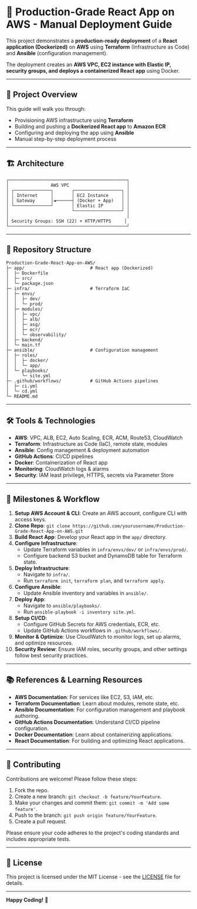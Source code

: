 # 🚀 Production-Grade React App on AWS - Manual Deployment Guide

This project demonstrates a **production-ready deployment** of a **React application (Dockerized)** on **AWS** using **Terraform** (Infrastructure as Code) and **Ansible** (configuration management).

The deployment creates an **AWS VPC, EC2 instance with Elastic IP, security groups, and deploys a containerized React app** using Docker.

---

## 🎯 Project Overview

This guide will walk you through:
* Provisioning AWS infrastructure using **Terraform** 
* Building and pushing a **Dockerized React app** to **Amazon ECR**
* Configuring and deploying the app using **Ansible**
* Manual step-by-step deployment process

---

## 🏗️ Architecture

```
┌─────────────────────────────────────────────┐
│                AWS VPC                      │
│ ┌──────────────┐       ┌──────────────────┐ │
│ │ Internet     │       │ EC2 Instance     │ │
│ │ Gateway      │◄──────┤ (Docker + App)   │ │
│ └──────────────┘       │ Elastic IP       │ │
│                        └──────────────────┘ │
│                                             │
│ Security Groups: SSH (22) + HTTP/HTTPS     │
└─────────────────────────────────────────────┘
```

---

## 📂 Repository Structure

```
Production-Grade-React-App-on-AWS/
├─ app/                         # React app (Dockerized)
│  ├─ Dockerfile
│  ├─ src/
│  └─ package.json
├─ infra/                       # Terraform IaC
│  ├─ envs/
│  │  ├─ dev/
│  │  └─ prod/
│  ├─ modules/
│  │  ├─ vpc/
│  │  ├─ alb/
│  │  ├─ asg/
│  │  ├─ ecr/
│  │  └─ observability/
│  ├─ backend/
│  └─ main.tf
├─ ansible/                     # Configuration management
│  ├─ roles/
│  │  ├─ docker/
│  │  └─ app/
│  └─ playbooks/
│     └─ site.yml
├─ .github/workflows/           # GitHub Actions pipelines
│  ├─ ci.yml
│  └─ cd.yml
└─ README.md
```

---

## 🛠️ Tools & Technologies

* **AWS**: VPC, ALB, EC2, Auto Scaling, ECR, ACM, Route53, CloudWatch
* **Terraform**: Infrastructure as Code (IaC), remote state, modules
* **Ansible**: Config management & deployment automation
* **GitHub Actions**: CI/CD pipelines
* **Docker**: Containerization of React app
* **Monitoring**: CloudWatch logs & alarms
* **Security**: IAM least privilege, HTTPS, secrets via Parameter Store

---

## 📌 Milestones & Workflow

1. **Setup AWS Account & CLI**: Create an AWS account, configure CLI with access keys.
2. **Clone Repo**: `git clone https://github.com/yourusername/Production-Grade-React-App-on-AWS.git`
3. **Build React App**: Develop your React app in the `app/` directory.
4. **Configure Infrastructure**:
    * Update Terraform variables in `infra/envs/dev/` or `infra/envs/prod/`.
    * Configure backend S3 bucket and DynamoDB table for Terraform state.
5. **Deploy Infrastructure**:
    * Navigate to `infra/`.
    * Run `terraform init`, `terraform plan`, and `terraform apply`.
6. **Configure Ansible**:
    * Update Ansible inventory and variables in `ansible/`.
7. **Deploy App**:
    * Navigate to `ansible/playbooks/`.
    * Run `ansible-playbook -i inventory site.yml`.
8. **Setup CI/CD**:
    * Configure GitHub Secrets for AWS credentials, ECR, etc.
    * Update GitHub Actions workflows in `.github/workflows/`.
9. **Monitor & Optimize**: Use CloudWatch to monitor logs, set up alarms, and optimize resources.
10. **Security Review**: Ensure IAM roles, security groups, and other settings follow best security practices.

---

## 📚 References & Learning Resources

* **AWS Documentation**: For services like EC2, S3, IAM, etc.
* **Terraform Documentation**: Learn about modules, remote state, etc.
* **Ansible Documentation**: For configuration management and playbook authoring.
* **GitHub Actions Documentation**: Understand CI/CD pipeline configuration.
* **Docker Documentation**: Learn about containerizing applications.
* **React Documentation**: For building and optimizing React applications.

---

## 🤝 Contributing

Contributions are welcome! Please follow these steps:

1. Fork the repo.
2. Create a new branch: `git checkout -b feature/YourFeature`.
3. Make your changes and commit them: `git commit -m 'Add some feature'`.
4. Push to the branch: `git push origin feature/YourFeature`.
5. Create a pull request.

Please ensure your code adheres to the project's coding standards and includes appropriate tests.

---

## 📝 License

This project is licensed under the MIT License - see the [LICENSE](LICENSE) file for details.

---

**Happy Coding!** 🚀

